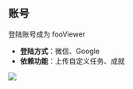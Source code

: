 ## 账号
登陆账号成为 fooViewer

* **登陆方式**：微信、Google
* **依赖功能**：上传自定义任务、成就

![](http://ww1.sinaimg.cn/large/6b1dd0a7ly1fzryzv06wdj20u01fcn0o.jpg)